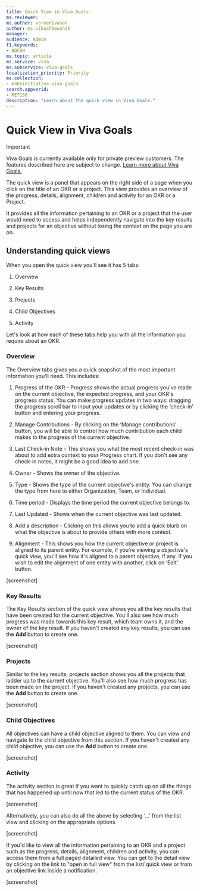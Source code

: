 ```yaml
---
title: Quick View in Viva Goals
ms.reviewer: 
ms.author: vsreenivasan
author: ms-vikashkoushik
manager: 
audience: Admin
f1.keywords:
- NOCSH
ms.topic: article
ms.service: viva
ms.subservice: viva-goals
localization_priority: Priority
ms.collection:  
- m365initiative-viva-goals  
search.appverid:
- MET150
description: "Learn about the quick view in Viva Goals."
---
```


# Quick View in Viva Goals

> [!IMPORTANT] 
> Viva Goals is currently available only for private preview customers. The features described here are subject to change. [Learn more about Viva Goals.](https://go.microsoft.com/fwlink/?linkid=2189933)

The quick view is a panel that appears on the right side of a page when you click on the title of an OKR or a project. This view provides an overview of the progress, details, alignment, children and activity for an OKR or a Project.

It provides all the information pertaining to an OKR or a project that the user would need to access and helps independently navigate into the key results and projects for an objective without losing the context on the page you are on.  

## Understanding quick views

When you open the quick view you'll see it has 5 tabs:

1. Overview

1. Key Results

1. Projects

1. Child Objectives

1. Activity

Let's look at how each of these tabs help you with all the information you require about an OKR.

### Overview

The Overview tabs gives you a quick snapshot of the most important information you'll need. This includes:

1. Progress of the OKR - Progress shows the actual progress you've made on the current objective, the expected progress, and your OKR's progress status. You can make progress updates in two ways: dragging the progress scroll bar to input your updates or by clicking the ‘check-in’ button and entering your progress. 

2. Manage Contributions - By clicking on the ‘Manage contributions’ button, you will be able to control how much contribution each child makes to the progress of the current objective. 

3. Last Check-in Note - This shows you what the most recent check-in was about to add extra context to your Progress chart. If you don't see any check-in notes, it might be a good idea to add one.

4. Owner - Shows the owner of the objective.

5. Type - Shows the type of the current objective's entity. You can change the type from here to either Organization, Team, or Individual.

6. Time period - Displays the time period the current objective belongs to. 

7. Last Updated - Shows when the current objective was last updated.

8. Add a description - Clicking on this allows you to add a quick blurb on what the objective is about to provide others with more context.

9. Alignment - This shows you how the current objective or project is aligned to its parent entity. For example, if you're viewing a objective's quick view, you'll see how it's aligned to a parent objective, if any. If you wish to edit the alignment of one entity with another, click on ‘Edit’ button. 

[screenshot] 

### Key Results

The Key Results section of the quick view shows you all the key results that have been created for the current objective. You'll also see how much progress was made towards this key result, which team owns it, and the owner of the key result. If you haven't created any key results, you can use the **Add** button to create one.

[screenshot] 

### Projects

Similar to the key results, projects section shows you all the projects that ladder up to the current objective. You'll also see how much progress has been made on the project. If you haven't created any projects, you can use the **Add** button to create one.

[screenshot] 

### Child Objectives

All objectives can have a child objective aligned to them. You can view and navigate to the child objective from this section. If you haven't created any child objective, you can use the **Add** button to create one.

[screenshot] 

### Activity

The activity section is great if you want to quickly catch up on all the things that has happened up until now that led to the current status of the OKR.

[screenshot] 

Alternatively, you can also do all the above by selecting ‘...’ from the list view and clicking on the appropriate options. 

[screenshot] 

If you'd like to view all the information pertaining to an OKR and a project such as the progress, details, alignment, children and activity, you can access them from a full paged detailed view. You can get to the detail view by clicking on the link to "open in full view" from the list/ quick view or from an objective link inside a notification.

[screenshot] 
